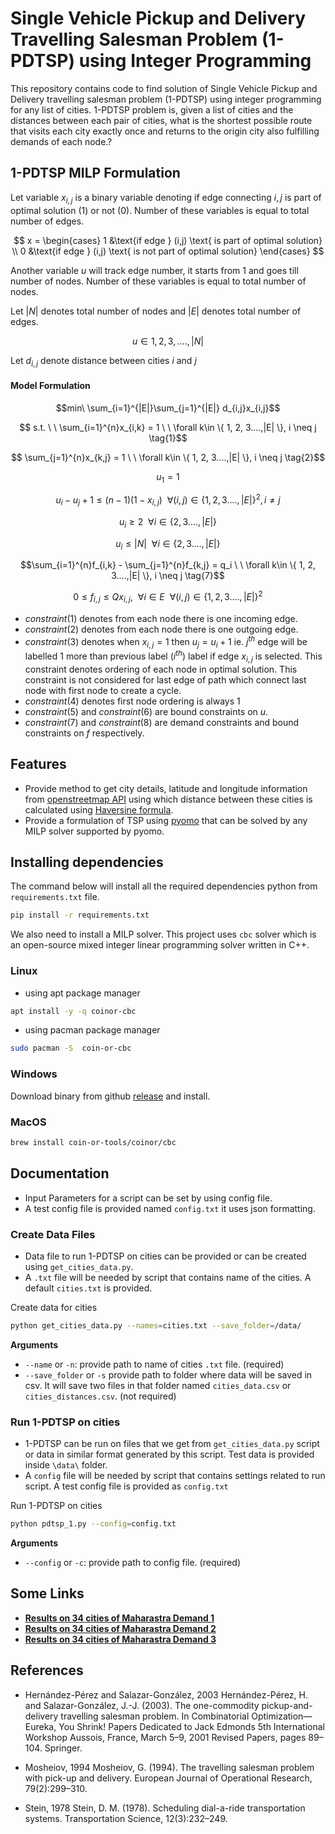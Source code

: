 # Single Vehicle Pickup and Delivery Travelling Salesman Problem (1-PDTSP) using Integer Programming

This repository contains code to find solution of Single Vehicle Pickup and Delivery travelling salesman problem (1-PDTSP) using integer programming for any list of cities. 1-PDTSP problem is, given a list of cities and the distances between each pair of cities, what is the shortest possible route that visits each city exactly once and returns to the origin city also fulfilling demands of each node.?

## 1-PDTSP MILP Formulation

Let variable $x_{i,j}$ is a binary variable denoting if edge connecting $i, j$ is part of optimal solution $(1)$ or not $(0)$. Number of these variables is equal to total number of edges.

$$
x =
\begin{cases}
1 &\text{if edge } (i,j) \text{ is part of optimal solution} \\
0 &\text{if edge } (i,j) \text{ is not part of optimal solution}
\end{cases}
$$

Another variable $u$ will track edge number, it starts from $1$ and goes till number of nodes. Number of these variables is equal to total number of nodes.

Let $|N|$ denotes total number of nodes and $|E|$ denotes total number of edges.

$$
u \in {1, 2, 3, ...., |N|}
$$

Let $d_{i,j}$ denote distance between cities $i$ and $j$

#### Model Formulation

$$min\ \sum_{i=1}^{|E|}\sum_{j=1}^{|E|} d_{i,j}x_{i,j}$$

$$ s.t. \ \ \sum_{i=1}^{n}x_{i,k} = 1 \ \ \forall k\in \{ 1, 2, 3....,|E| \}, i \neq j \tag{1}$$

$$ \sum_{j=1}^{n}x_{k,j} = 1 \ \ \forall k\in \{ 1, 2, 3....,|E| \}, i \neq j \tag{2}$$

$$ u_1 = 1 \tag{3}$$

$$ u_i - u_j + 1 \leq (n-1)(1-x_{i,j}) \ \ \forall (i,j)\in \{ 1, 2, 3....,|E| \}^2, i \neq j \tag{4}$$

$$ u_i \ge 2 \ \ \forall i\in \{ 2, 3....,|E| \} \tag{5}$$

$$ u_i \le |N| \ \ \forall i\in \{ 2, 3....,|E| \} \tag{6}$$

$$\sum_{i=1}^{n}f_{i,k} - \sum_{j=1}^{n}f_{k,j} = q_i \ \ \forall k\in \{ 1, 2, 3....,|E| \}, i \neq j \tag{7}$$

$$0 \leq f_{i,j} \leq Qx_{i,j}, \ \ \forall i \in E \ \ \forall (i,j)\in \{ 1, 2, 3....,|E| \}^2 \tag{8}$$

- $constraint(1)$ denotes from each node there is one incoming edge.
- $constraint(2)$ denotes from each node there is one outgoing edge.
- $constraint(3)$ denotes when $x_{i,j} = 1$ then $u_j = u_i + 1$ ie. $j^{th}$ edge will be labelled $1$ more than previous label $(i^{th})$ label if edge $x_{i,j}$ is selected. This constraint denotes ordering of each node in optimal solution. This constraint is not considered for last edge of path which connect last node with first node to create a cycle.
- $constraint(4)$ denotes first node ordering is always $1$
- $constraint(5)$ and $constraint(6)$ are bound constraints on $u$.
- $constraint(7)$ and $constraint(8)$ are demand constraints and bound constraints on $f$ respectively.

## Features

- Provide method to get city details, latitude and longitude information from [openstreetmap API](https://nominatim.openstreetmap.org) using which distance between these cities is calculated using [Haversine formula](https://www.geeksforgeeks.org/haversine-formula-to-find-distance-between-two-points-on-a-sphere/).
- Provide a formulation of TSP using [pyomo](http://www.pyomo.org/) that can be solved by any MILP solver supported by pyomo.

## Installing dependencies

The command below will install all the required dependencies python from `requirements.txt` file.

```bash
pip install -r requirements.txt
```

We also need to install a MILP solver. This project uses `cbc` solver which is an open-source mixed integer linear programming solver written in C++.

### Linux

- using apt package manager

```bash
apt install -y -q coinor-cbc
```

- using pacman package manager

```bash
sudo pacman -S  coin-or-cbc
```

### Windows

Download binary from github [release](https://github.com/coin-or/Cbc/releases/tag/releases%2F2.10.8) and install.

### MacOS

```bash
brew install coin-or-tools/coinor/cbc
```

## Documentation

- Input Parameters for a script can be set by using config file.
- A test config file is provided named `config.txt` it uses json formatting.

### Create Data Files

- Data file to run 1-PDTSP on cities can be provided or can be created using `get_cities_data.py`.
- A `.txt` file will be needed by script that contains name of the cities. A default `cities.txt` is provided.

Create data for cities

```bash
python get_cities_data.py --names=cities.txt --save_folder=/data/
```

**Arguments**

- `--name` or `-n`: provide path to name of cities `.txt` file. (required)
- `--save_folder` or `-s` provide path to folder where data will be saved in csv. It will save two files in that folder named `cities_data.csv` or `cities_distances.csv`. (not required)

### Run 1-PDTSP on cities

- 1-PDTSP can be run on files that we get from `get_cities_data.py` script or data in similar format generated by this script. Test data is provided inside `\data\` folder.
- A `config` file will be needed by script that contains settings related to run script. A test config file is provided as `config.txt`

Run 1-PDTSP on cities

```bash
python pdtsp_1.py --config=config.txt
```

**Arguments**

- `--config` or `-c`: provide path to config file. (required)

## Some Links

- **[Results on 34 cities of Maharastra Demand 1](https://tarun-bisht.github.io/IE716-Team-Dantzig/data/map.html)**
- **[Results on 34 cities of Maharastra Demand 2](https://tarun-bisht.github.io/IE716-Team-Dantzig/data/map1.html)**
- **[Results on 34 cities of Maharastra Demand 3](https://tarun-bisht.github.io/IE716-Team-Dantzig/data/map2.html)**

## References

- Hernández-Pérez and Salazar-González, 2003 Hernández-Pérez, H. and Salazar-González, J.-J. (2003). The one-commodity pickup-and-delivery travelling salesman problem. In Combinatorial Optimization—Eureka, You Shrink! Papers Dedicated to Jack Edmonds 5th International Workshop Aussois, France, March 5–9, 2001 Revised Papers, pages 89–104. Springer.  

- Mosheiov, 1994 Mosheiov, G. (1994). The travelling salesman problem with pick-up and delivery. European Journal of Operational Research, 79(2):299–310.

- Stein, 1978 Stein, D. M. (1978). Scheduling dial-a-ride transportation systems. Transportation Science, 12(3):232–249.
